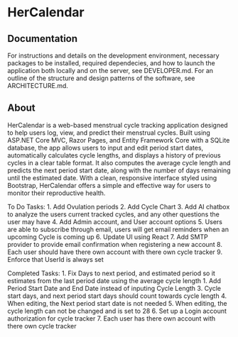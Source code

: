 

# HerCalendar

## Documentation
 For instructions and details on the development environment, necessary packages to be installed, required dependecies, and how to 
launch the application both locally and on the server, see DEVELOPER.md. For an outline of the structure and design patterns of 
the software, see ARCHITECTURE.md.

## About 
HerCalendar is a web-based menstrual cycle tracking application designed to help users log, view, and predict their menstrual cycles.
Built using ASP.NET Core MVC, Razor Pages, and Entity Framework Core with a SQLite database, the app allows users to input and edit 
period start dates, automatically calculates cycle lengths, and displays a history of previous cycles in a clear table format. 
It also computes the average cycle length and predicts the next period start date, along with the number of days remaining until 
the estimated date. With a clean, responsive interface styled using Bootstrap, HerCalendar offers a simple and effective way for 
users to monitor their reproductive health.


To Do Tasks:
	1. Add Ovulation periods
	2. Add Cycle Chart
	3. Add AI chatbox to analyze the users current tracked cycles, and any other questions the user may have
	4. Add Admin account, and User account options
	5. Users are able to subscribe through email, users will get email reminders when an upcoming Cycle is coming up
	6. Update UI using React
	7. Add SMTP provider to provide email confirmation when registering a new account
	8. Each user should have there own account with there own cycle tracker
	9. Enforce that UserId is always set

Completed Tasks:
	1. Fix Days to next period, and estimated period so it estimates from the last period date using the average cycle length
	1. Add Period Start Date and End Date instead of inputing Cycle Length
	3. Cycle start days, and next period start days should count towards cycle length
	4. When editing, the Next period start date is not needed
	5. When editing, the cycle length can not be changed and is set to 28
	6. Set up a Login account authorization for cycle tracker
	7. Each user has there own account with there own cycle tracker
